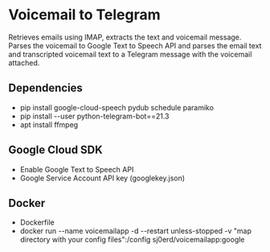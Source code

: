 
# Voicemail to Telegram

Retrieves emails using IMAP, extracts the text and voicemail message. Parses the voicemail to Google Text to Speech API and parses the email text and transcripted voicemail text to a Telegram message with the voicemail attached.

## Dependencies 
- pip install google-cloud-speech pydub schedule paramiko
- pip install --user python-telegram-bot==21.3
- apt install ffmpeg

## Google Cloud SDK
- Enable Google Text to Speech API
- Google Service Account API key (googlekey.json)

## Docker

- Dockerfile
- docker run --name voicemailapp -d --restart unless-stopped -v "map directory with your config files":/config sj0erd/voicemailapp:google
